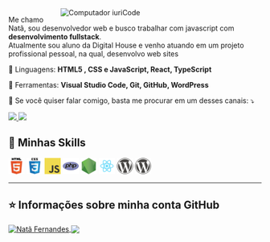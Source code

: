 <img src="https://raw.githubusercontent.com/MicaelliMedeiros/micaellimedeiros/master/image/computer-illustration.png" min-width="400px" max-width="400px" width="400px" align="right" alt="Computador iuriCode">

<p align="left"> 
  Me chamo Natã, sou desenvolvedor web e busco trabalhar com javascript com <strong>desenvolvimento fullstack</strong>.<br>
  Atualmente sou aluno da Digital House e venho atuando em um projeto profissional pessoal, na qual, desenvolvo web sites 
</p>

<p align="left">
  🦄 Linguagens: <strong>HTML5 , CSS e JavaScript, React, TypeScript</strong>
</p>
<p align="left">
  💼 Ferramentas: <strong>Visual Studio Code, Git, GitHub, WordPress</strong>
</p>
<p align="left">
  💌 Se você quiser falar comigo, basta me procurar em um desses canais: ⤵️
</p>

<p align="left">
  <a href="mailto:natanf1ernandes@gmail.com" alt="Gmail">
    <img src="https://img.shields.io/badge/-Gmail-FF0000?style=flat-square&labelColor=FF0000&logo=gmail&logoColor=white&link=marcelorodrigues2005@gmail.com" />
  </a>
  <a href="https://www.linkedin.com/in/natanga/" alt="Linkedin" >
    <img src="https://img.shields.io/badge/-Linkedin-0e76a8?style=flat-square&logo=Linkedin&logoColor=white&link=https://www.linkedin.com/in/marcelojlrodrigues/" />
  </a>
</p>

## 🚀 Minhas Skills

<code><img height="32" src="https://raw.githubusercontent.com/github/explore/80688e429a7d4ef2fca1e82350fe8e3517d3494d/topics/html/html.png" alt="HTML5"/></code>
<code><img height="32" src="https://raw.githubusercontent.com/github/explore/80688e429a7d4ef2fca1e82350fe8e3517d3494d/topics/css/css.png" alt="CSS3"/></code>
<code><img height="32" src="https://raw.githubusercontent.com/github/explore/80688e429a7d4ef2fca1e82350fe8e3517d3494d/topics/javascript/javascript.png" alt="javascript"/></code>
<code><img height="32" src="https://raw.githubusercontent.com/github/explore/80688e429a7d4ef2fca1e82350fe8e3517d3494d/topics/php/php.png" alt="php"/></code>
<code><img height="32" src="https://raw.githubusercontent.com/github/explore/80688e429a7d4ef2fca1e82350fe8e3517d3494d/topics/nodejs/nodejs.png" alt="Nodejs"/></code>
<code><img height="32" src="https://raw.githubusercontent.com/github/explore/80688e429a7d4ef2fca1e82350fe8e3517d3494d/topics/react/react.png" alt="React"/></code>
<code><img height="32" src="https://raw.githubusercontent.com/github/explore/80688e429a7d4ef2fca1e82350fe8e3517d3494d/topics/wordpress/wordpress.png" alt="wordpress"/></code>
<code><img height="32" src="https://raw.githubusercontent.com/github/explore/80688e429a7d4ef2fca1e82350fe8e3517d3494d/topics/wordpress/wordpress.png" alt="wordpress"/></code>

---

## ⭐ Informações sobre minha conta GitHub

<a href="https://github.com/Natangaf">
 <img align="center" src="https://github-readme-stats.vercel.app/api?username=Natangaf&show_icons=true&theme=tokyonight&line_height=27" alt="Natã Fernandes"/>
</a>
<a href="https://github.com/Natangaf">
  <img align="center" src="https://github-readme-stats.vercel.app/api/top-langs/?username=Natangaf&theme=tokyonight&hide_langs_below=5" />
</a>
